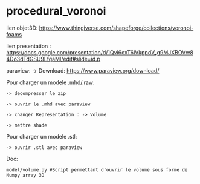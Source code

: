 # procedural_voronoi

lien objet3D: https://www.thingiverse.com/shapeforge/collections/voronoi-foams

lien presentation : https://docs.google.com/presentation/d/1Qvi6oxT6lVkppdV_g9MJXBOVw84Do3dTdGSU9LfqaMI/edit#slide=id.p

paraview:
 -> Download: https://www.paraview.org/download/

 Pour charger un modele .mhd/.raw:

    -> decompresser le zip

    -> ouvrir le .mhd avec paraview

    -> changer Representation : -> Volume

    -> mettre shade

Pour charger un modele .stl:

    -> ouvrir .stl avec paraview

Doc:

    model/volume.py #Script permettant d'ouvrir le volume sous forme de Numpy array 3D